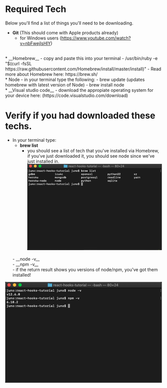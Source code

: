 # Required Tech 

Below you'll find a list of things you'll need to be downloading. 
* __Git__ (This should come with Apple products already)
    - for Windows users (https://www.youtube.com/watch?v=nbFwejIsHlY)
<br/>
* __Homebrew__
    - copy and paste this into your terminal
        - /usr/bin/ruby -e "$(curl -fsSL https://raw.githubusercontent.com/Homebrew/install/master/install)"
    - Read more about Homebrew here: https://brew.sh/
<br/>
* Node
    - in your terminal type the following: 
        - brew update (updates homebrew with latest version of Node)
        - brew install node 
<br/>
* __Visual studio code__
    - download the appropiate operating system for your device here: (https://code.visualstudio.com/download)

# Verify if you had downloaded these techs. 
- In your terminal type: 
    <br/>
    - __brew list__ <br/>
        - you should see a list of tech that you've installed via Homebrew, if you've just downloaded it, you should see node since we've just installed in. 
![brew-list](brew-list.png)
    <br/>
    - __node -v__
    <br/>
    - __npm -v__
    <br/>
        - if the return result shows you versions of node/npm, you've got them installed! 
![node-npm](node-npm.png)